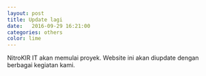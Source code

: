 ```yaml
---
layout: post
title: Update lagi
date:   2016-09-29 16:21:00
categories: others
color: lime
---
```


NitroKIR IT akan memulai proyek. Website ini akan diupdate dengan berbagai kegiatan kami.